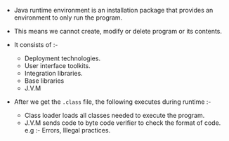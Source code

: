 - Java runtime environment is an installation package that provides an environment to only run the program. 
- This means we cannot create, modify or delete program or its contents.
- It consists of :-

  * Deployment technologies.
  * User interface toolkits.
  * Integration libraries.
  * Base libraries
  * J.V.M

- After we get the `.class` file, the following executes during runtime :-
  
  * Class loader loads all classes needed to execute the program.
  * J.V.M sends code to byte code verifier to check the format of code. e.g :- Errors, Illegal practices.

